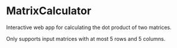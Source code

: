 # MatrixCalculator

Interactive web app for calculating the dot product of two matrices.

Only supports input matrices with at most 5 rows and 5 columns.
